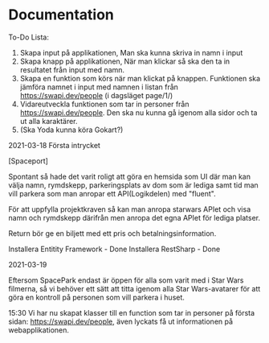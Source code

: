 # Documentation
To-Do Lista:
1. Skapa input på applikationen, Man ska kunna skriva in namn i input
2. Skapa knapp på applikationen, När man klickar så ska den ta in resultatet från input med namn.
3. Skapa en funktion som körs när man klickat på knappen. Funktionen ska jämföra namnet i input med namnen i listan från https://swapi.dev/people (i dagsläget page/1/)
4. Vidareutveckla funktionen som tar in personer från https://swapi.dev/people. Den ska nu kunna gå igenom alla sidor och ta ut alla karaktärer.
5. (Ska Yoda kunna köra Gokart?)

2021-03-18
Första intrycket

[Spaceport]

Spontant så hade det varit roligt att göra en hemsida som UI
där man kan välja namn, rymdskepp, parkeringsplats av dom som är lediga
samt tid man vill parkera som man anropar ett API(Logikdelen) med "fluent".

För att uppfylla projektkraven så kan man anropa starwars APIet och
visa namn och rymdskepp därifrån men anropa det egna APIet för
lediga platser.

Return bör ge en biljett med ett pris och betalningsinformation.

Installera Entitity Framework - Done
Installera RestSharp - Done


2021-03-19

Eftersom SpacePark endast är öppen för alla som varit med i Star Wars filmerna,
så vi behöver ett sätt att titta igenom alla Star Wars-avatarer för att göra en kontroll på personen som vill parkera i huset. 

15:30
Vi har nu skapat klasser till en function som tar in personer på första sidan: https://swapi.dev/people,
även lyckats få ut informationen på webapplikationen.
